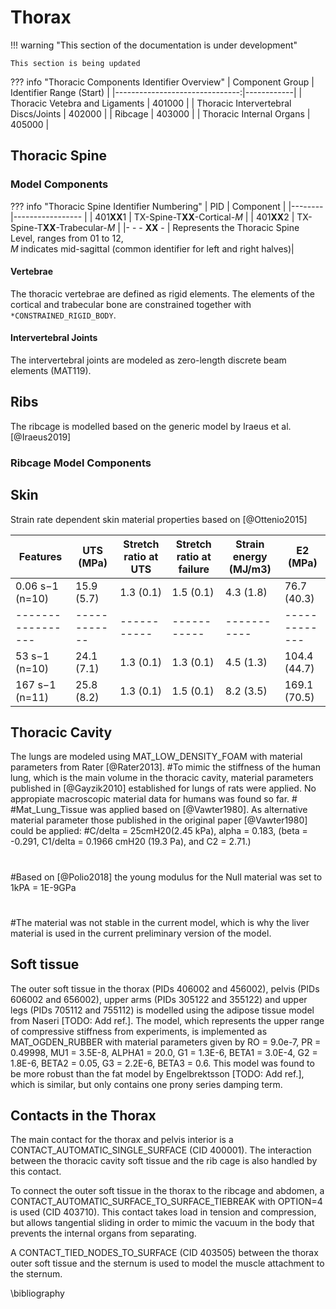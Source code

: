 # Thorax

!!! warning "This section of the documentation is under development"
    
    This section is being updated

??? info "Thoracic Components Identifier Overview"
    | Component  Group               | Identifier Range (Start) |
    |-------------------------------:|------------|
    | Thoracic Vetebra and Ligaments         | 401000     |
    | Thoracic Intervertebral Discs/Joints   | 402000     |
    | Ribcage                                | 403000     |
    | Thoracic Internal Organs               | 405000     |

## Thoracic Spine


### Model Components

??? info "Thoracic Spine Identifier Numbering"
    | PID    | Component       |
    |--------|----------------- |
    | 401**XX**1 | TX-Spine-T**XX**-Cortical-*M*   |
    | 401**XX**2 | TX-Spine-T**XX**-Trabecular-*M* |
    |- - - **XX** - | Represents the Thoracic Spine Level, ranges from 01 to 12, <br/> *M* indicates mid-sagittal (common identifier for left and right halves)|


#### Vertebrae

The thoracic vertebrae are defined as rigid elements. The elements of the cortical and trabecular bone are constrained together with `*CONSTRAINED_RIGID_BODY`.


#### Intervertebral Joints

<!-- ??? info "Future Model Development"
    A new thoracic Spine model with detailed vertebrae and intervertebral soft tissue
    definitions is planned. -->


The intervertebral joints are modeled as zero-length discrete beam elements (MAT119). 
## Ribs

The ribcage is modelled based on the generic model by Iraeus et al. [@Iraeus2019]

### Ribcage Model Components

## Skin

Strain rate dependent skin material properties based on [@Ottenio2015]

| Features          | UTS (MPa)    | Stretch ratio at UTS | Stretch ratio at failure | Strain energy (MJ/m3) | E2 (MPa)      |
| ----------------- | ------------ | -------------------- | ------------------------ | --------------------- | ------------- |
| 0.06 s−1 (n=10)   | 15.9 (5.7)   | 1.3 (0.1)            | 1.5 (0.1)                | 4.3 (1.8)             | 76.7 (40.3)   |
| ----------------- | ------------ | -----------          | -----------              | -----------           | ------------- |
| 53 s−1 (n=10)     | 24.1 (7.1)   | 1.3 (0.1)            | 1.3 (0.1)                | 4.5 (1.3)             | 104.4 (44.7)  |
| 167 s−1 (n=11)    | 25.8 (8.2)   | 1.3 (0.1)            | 1.5 (0.1)                | 8.2 (3.5)             | 169.1 (70.5)  |


## Thoracic Cavity
The lungs are modeled using MAT_LOW_DENSITY_FOAM with material parameters from  Rater [@Rater2013]. 
#To mimic the stiffness of the human lung, which is the main volume in the thoracic cavity, material parameters published in [@Gayzik2010] established for lungs of rats were applied. No appropiate macroscopic material data for humans was found so far. 
#<!-- (TODO?) -->
#Mat_Lung_Tissue was applied based on [@Vawter1980]. As alternative material parameter those published in the original paper [@Vawter1980] could be applied:
#C/delta = 25cmH20(2.45 kPa), alpha = 0.183, (beta = -0.291, C1/delta = 0.1966 cmH20 (19.3 Pa), and C2 = 2.71.)
#
#Based on [@Polio2018] the young modulus for the Null material was set to 1kPA = 1E-9GPa
#
#The material was not stable in the current model, which is why the liver material is used in the current preliminary version of the model.


## Soft tissue

The outer soft tissue in the thorax (PIDs 406002 and 456002), pelvis (PIDs 606002 and 656002), upper arms (PIDs 305122 and 355122) and upper legs (PIDs 705112 and 755112) is modelled using the adipose tissue model from Naseri [TODO: Add ref.]. The model, which represents the upper range of compressive stiffness from experiments, is implemented as MAT_OGDEN_RUBBER with material parameters given by RO = 9.0e-7, PR = 0.49998, MU1 = 3.5E-8, ALPHA1 = 20.0, G1 = 1.3E-6, BETA1 = 3.0E-4, G2 = 1.8E-6, BETA2 = 0.05, G3 = 2.2E-6, BETA3 =  0.6. This model was found to be more robust than the fat model by Engelbrektsson [TODO: Add ref.], which is similar, but only contains one prony series damping term.


<!-- TODO
- [ ] add sliding contact for thoracic cavity soft tissue -->

## Contacts in the Thorax

The main contact for the thorax and pelvis interior is a CONTACT_AUTOMATIC_SINGLE_SURFACE (CID 400001). The interaction between the thoracic cavity soft tissue and the rib cage is also handled by this contact. 

To connect the outer soft tissue in the thorax to the ribcage and abdomen, a CONTACT_AUTOMATIC_SURFACE_TO_SURFACE_TIEBREAK with OPTION=4 is used (CID 403710). This contact takes load in tension and compression, but allows tangential sliding in order to mimic the vacuum in the body that prevents the internal organs from separating.

A CONTACT_TIED_NODES_TO_SURFACE (CID 403505) between the thorax outer soft tissue and the sternum is used to model the muscle attachment to the sternum.

\bibliography
